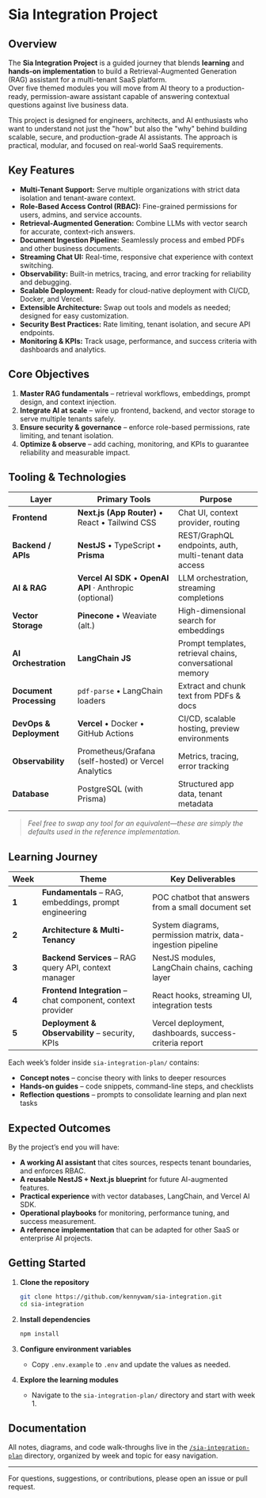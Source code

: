 # Sia Integration Project

## Overview

The **Sia Integration Project** is a guided journey that blends **learning** and **hands-on implementation** to build a Retrieval-Augmented Generation (RAG) assistant for a multi-tenant SaaS platform.  
Over five themed modules you will move from AI theory to a production-ready, permission-aware assistant capable of answering contextual questions against live business data.

This project is designed for engineers, architects, and AI enthusiasts who want to understand not just the "how" but also the "why" behind building scalable, secure, and production-grade AI assistants. The approach is practical, modular, and focused on real-world SaaS requirements.

## Key Features

- **Multi-Tenant Support:** Serve multiple organizations with strict data isolation and tenant-aware context.
- **Role-Based Access Control (RBAC):** Fine-grained permissions for users, admins, and service accounts.
- **Retrieval-Augmented Generation:** Combine LLMs with vector search for accurate, context-rich answers.
- **Document Ingestion Pipeline:** Seamlessly process and embed PDFs and other business documents.
- **Streaming Chat UI:** Real-time, responsive chat experience with context switching.
- **Observability:** Built-in metrics, tracing, and error tracking for reliability and debugging.
- **Scalable Deployment:** Ready for cloud-native deployment with CI/CD, Docker, and Vercel.
- **Extensible Architecture:** Swap out tools and models as needed; designed for easy customization.
- **Security Best Practices:** Rate limiting, tenant isolation, and secure API endpoints.
- **Monitoring & KPIs:** Track usage, performance, and success criteria with dashboards and analytics.

## Core Objectives

1. **Master RAG fundamentals** – retrieval workflows, embeddings, prompt design, and context injection.
2. **Integrate AI at scale** – wire up frontend, backend, and vector storage to serve multiple tenants safely.
3. **Ensure security & governance** – enforce role-based permissions, rate limiting, and tenant isolation.
4. **Optimize & observe** – add caching, monitoring, and KPIs to guarantee reliability and measurable impact.

## Tooling & Technologies

| Layer                   | Primary Tools                                             | Purpose                                                   |
| ----------------------- | --------------------------------------------------------- | --------------------------------------------------------- |
| **Frontend**            | **Next.js (App Router)** • React • Tailwind CSS           | Chat UI, context provider, routing                        |
| **Backend / APIs**      | **NestJS** • TypeScript • **Prisma**                      | REST/GraphQL endpoints, auth, multi-tenant data access    |
| **AI & RAG**            | **Vercel AI SDK** • **OpenAI API** · Anthropic (optional) | LLM orchestration, streaming completions                  |
| **Vector Storage**      | **Pinecone** • Weaviate (alt.)                            | High-dimensional search for embeddings                    |
| **AI Orchestration**    | **LangChain JS**                                          | Prompt templates, retrieval chains, conversational memory |
| **Document Processing** | `pdf-parse` • LangChain loaders                           | Extract and chunk text from PDFs & docs                   |
| **DevOps & Deployment** | **Vercel** • Docker • GitHub Actions                      | CI/CD, scalable hosting, preview environments             |
| **Observability**       | Prometheus/Grafana (self-hosted) or Vercel Analytics      | Metrics, tracing, error tracking                          |
| **Database**            | PostgreSQL (with Prisma)                                  | Structured app data, tenant metadata                      |

> _Feel free to swap any tool for an equivalent—these are simply the defaults used in the reference implementation._

## Learning Journey

| Week  | Theme                                                       | Key Deliverables                                            |
| ----- | ----------------------------------------------------------- | ----------------------------------------------------------- |
| **1** | **Fundamentals** – RAG, embeddings, prompt engineering      | POC chatbot that answers from a small document set          |
| **2** | **Architecture & Multi-Tenancy**                            | System diagrams, permission matrix, data-ingestion pipeline |
| **3** | **Backend Services** – RAG query API, context manager       | NestJS modules, LangChain chains, caching layer             |
| **4** | **Frontend Integration** – chat component, context provider | React hooks, streaming UI, integration tests                |
| **5** | **Deployment & Observability** – security, KPIs             | Vercel deployment, dashboards, success-criteria report      |

Each week’s folder inside `sia-integration-plan/` contains:

- **Concept notes** – concise theory with links to deeper resources
- **Hands-on guides** – code snippets, command-line steps, and checklists
- **Reflection questions** – prompts to consolidate learning and plan next tasks

## Expected Outcomes

By the project’s end you will have:

- **A working AI assistant** that cites sources, respects tenant boundaries, and enforces RBAC.
- **A reusable NestJS + Next.js blueprint** for future AI-augmented features.
- **Practical experience** with vector databases, LangChain, and Vercel AI SDK.
- **Operational playbooks** for monitoring, performance tuning, and success measurement.
- **A reference implementation** that can be adapted for other SaaS or enterprise AI projects.

## Getting Started

1. **Clone the repository**
   ```sh
   git clone https://github.com/kennywam/sia-integration.git
   cd sia-integration
   ```
2. **Install dependencies**
   ```sh
   npm install
   ```
3. **Configure environment variables**

   - Copy `.env.example` to `.env` and update the values as needed.

4. **Explore the learning modules**
   - Navigate to the `sia-integration-plan/` directory and start with week 1.

## Documentation

All notes, diagrams, and code walk-throughs live in the [`/sia-integration-plan`](./sia-integration-plan) directory, organized by week and topic for easy navigation.

---

For questions, suggestions, or contributions, please open an issue or pull request.
